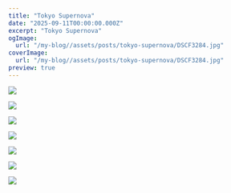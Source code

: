 ```yaml
---
title: "Tokyo Supernova"
date: "2025-09-11T00:00:00.000Z"
excerpt: "Tokyo Supernova"
ogImage:
  url: "/my-blog//assets/posts/tokyo-supernova/DSCF3284.jpg"
coverImage:
  url: "/my-blog//assets/posts/tokyo-supernova/DSCF3284.jpg"
preview: true
---
```


![](/my-blog//assets/posts/tokyo-supernova/DSCF3108.jpg)

![](/my-blog//assets/posts/tokyo-supernova/DSCF3111.jpg)

![](/my-blog//assets/posts/tokyo-supernova/DSCF3284.jpg)

![](/my-blog//assets/posts/tokyo-supernova/DSCF3047.jpg)

![](/my-blog//assets/posts/tokyo-supernova/DSD_7475.jpg)

![](/my-blog//assets/posts/tokyo-supernova/DSD_7486.jpg)

![](/my-blog//assets/posts/tokyo-supernova/DSD_7953.jpg)

